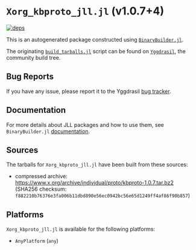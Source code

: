 # `Xorg_kbproto_jll.jl` (v1.0.7+4)

[![deps](https://juliahub.com/docs/Xorg_kbproto_jll/deps.svg)](https://juliahub.com/ui/Packages/Xorg_kbproto_jll/AVgko?page=2)

This is an autogenerated package constructed using [`BinaryBuilder.jl`](https://github.com/JuliaPackaging/BinaryBuilder.jl).

The originating [`build_tarballs.jl`](https://github.com/JuliaPackaging/Yggdrasil/blob/193dd378420b30f0e4aab1cc1f7551d7bf0c7a72/X/Xorg_kbproto/build_tarballs.jl) script can be found on [`Yggdrasil`](https://github.com/JuliaPackaging/Yggdrasil/), the community build tree.

## Bug Reports

If you have any issue, please report it to the Yggdrasil [bug tracker](https://github.com/JuliaPackaging/Yggdrasil/issues).

## Documentation

For more details about JLL packages and how to use them, see `BinaryBuilder.jl` [documentation](https://docs.binarybuilder.org/stable/jll/).

## Sources

The tarballs for `Xorg_kbproto_jll.jl` have been built from these sources:

* compressed archive: https://www.x.org/archive/individual/proto/kbproto-1.0.7.tar.bz2 (SHA256 checksum: `f882210b76376e3fa006b11dbd890e56ec0942bc56e65d1249ff4af86f90b857`)

## Platforms

`Xorg_kbproto_jll.jl` is available for the following platforms:

* `AnyPlatform` (`any`)

